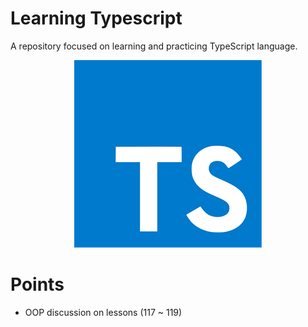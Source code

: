 # Learning Typescript

A repository focused on learning and practicing TypeScript language.

<p align='center'>
  <img src='typescript-logo.png' alt='screenshot' />
</p>

# Points
 - OOP discussion on lessons (117 ~ 119)